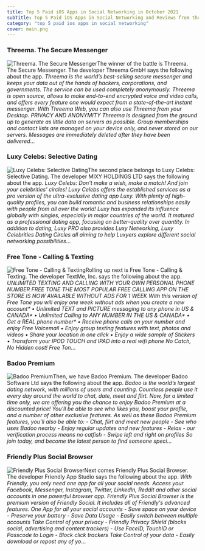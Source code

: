 ```yaml
---
title: Top 5 Paid iOS Apps in Social Networking in October 2021
subTitle: Top 5 Paid iOS Apps in Social Networking and Reviews from the AppStore in October 2021.
category: "top 5 paid ios apps in social networking"
cover: main.png
---
```


### Threema. The Secure Messenger

![Threema. The Secure Messenger](https://is5-ssl.mzstatic.com/image/thumb/Purple115/v4/1b/ac/5e/1bac5e0f-9e44-8223-882b-d4b4f7f8c51b/AppIcon-0-0-1x_U007emarketing-0-0-0-10-0-0-sRGB-0-0-0-GLES2_U002c0-512MB-85-220-0-0.png/100x100bb.png)The winner of the battle is Threema. The Secure Messenger. The developer Threema GmbH says the following about the app. _Threema is the world’s best-selling secure messenger and keeps your data out of the hands of hackers, corporations, and governments. The service can be used completely anonymously. Threema is open source, allows to make end-to-end encrypted voice and video calls, and offers every feature one would expect from a state-of-the-art instant messenger. With Threema Web, you can also use Threema from your Desktop.  PRIVACY AND ANONYMITY Threema is designed from the ground up to generate as little data on servers as possible. Group memberships and contact lists are managed on your device only, and never stored on our servers. Messages are immediately deleted after they have been delivered_...

### Luxy Celebs: Selective Dating

![Luxy Celebs: Selective Dating](https://is2-ssl.mzstatic.com/image/thumb/Purple115/v4/cb/d2/eb/cbd2eb20-9e38-b96c-cadb-fc4d5e6014f1/AppIcon_LuxyPro-0-0-1x_U007emarketing-0-0-0-6-0-0-sRGB-0-0-0-GLES2_U002c0-512MB-85-220-0-0.png/100x100bb.png)The second place belongs to Luxy Celebs: Selective Dating. The developer MIXY HOLDINGS LTD says the following about the app. _Luxy Celebs: Don’t make a wish, make a match! And join your celebrities' circles!  Luxy Celebs offers the established services as a pro version of the ultra-exclusive dating app Luxy. With plenty of high-quality profiles, you can build romantic and business relationships easily with people from all over the world!  Luxy has expanded its influence globally with singles, especially in major countries of the world. It matured as a professional dating app, focusing on better-quality over quantity. In addition to dating, Luxy PRO also provides Luxy Networking, Luxy Celebrities Dating Circles all aiming to help Luxyers explore different social networking possibilities_...

### Free Tone - Calling & Texting

![Free Tone - Calling & Texting](https://is1-ssl.mzstatic.com/image/thumb/Purple115/v4/be/f2/64/bef2642c-ac15-c72b-2cbe-beab8c8c1de9/AppIcon-0-0-1x_U007emarketing-0-0-0-7-0-0-sRGB-0-0-0-GLES2_U002c0-512MB-85-220-0-0.png/100x100bb.png)Rolling up next is Free Tone - Calling & Texting. The developer TextMe, Inc. says the following about the app. _UNLIMITED TEXTING AND CALLING WITH YOUR OWN PERSONAL PHONE NUMBER  FREE TONE THE MOST POPULAR FREE CALLING APP ON THE STORE IS NOW AVAILABLE WITHOUT ADS FOR 1 WEEK  With this version of Free Tone you will enjoy one week without ads when you create a new account*  • Unlimited TEXT and PICTURE messaging to any phone in US & CANADA* • Unlimited Calling to ANY NUMBER IN THE US & CANADA* • Get a REAL phone number* • Receive phone calls on your number and enjoy Free Voicemail • Enjoy group texting features with text, photos and videos • Share your location in one click • Enjoy a wide sample of Stickers • Transform your IPOD TOUCH and IPAD into a real wifi phone  No Catch, No Hidden cost!  Free Ton_...

### Badoo Premium

![Badoo Premium](https://is3-ssl.mzstatic.com/image/thumb/Purple125/v4/ae/99/f3/ae99f38e-171b-1d62-0dcd-7437a10119eb/AppIcon-0-0-1x_U007emarketing-0-0-0-7-0-0-sRGB-0-0-0-GLES2_U002c0-512MB-85-220-0-0.png/100x100bb.png)Then, we have Badoo Premium. The developer Badoo Software Ltd says the following about the app. _Badoo is the world’s largest dating network, with millions of users and counting. Countless people use it every day around the world to chat, date, meet and flirt. Now, for a limited time only, we are offering you the chance to enjoy Badoo Premium at a discounted price! You’ll be able to see who likes you, boost your profile, and a number of other exclusive features.   As well as these Badoo Premium features, you’ll also be able to:   - Chat, flirt and meet new people  - See who uses Badoo nearby  - Enjoy regular updates and new features  - Relax - our verification process means no catfish  - Swipe left and right on profiles   So join today, and become the latest person to find someone speci_...

### Friendly Plus Social Browser

![Friendly Plus Social Browser](https://is4-ssl.mzstatic.com/image/thumb/Purple125/v4/b0/de/dc/b0dedcfe-29b4-ba62-cc49-318c8ea5ce4a/AppIcon-0-0-1x_U007emarketing-0-0-0-10-0-0-sRGB-0-0-0-GLES2_U002c0-512MB-85-220-0-0.png/100x100bb.png)Next comes Friendly Plus Social Browser. The developer Friendly App Studio says the following about the app. _With Friendly, you only need one app for all your social needs. Access your Facebook, Messenger, Instagram, Twitter, LinkedIn, Reddit and other social accounts in one powerful browser app.  Friendly Plus Social Browser is the premium version of Friendly Social. It includes all of Friendly's advanced features.  One App for all your social accounts  - Save space on your device - Preserve your battery - Save Data Usage - Easily switch between multiple accounts  Take Control of your privacy  - Friendly Privacy Shield (blocks social, advertising and content trackers) - Use FaceID, TouchID or Passcode to Login - Block click trackers  Take Control of your data  - Easily download or repost any of yo_...


